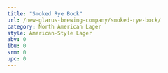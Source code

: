 ```yaml
---
title: "Smoked Rye Bock"
url: /new-glarus-brewing-company/smoked-rye-bock/
category: North American Lager
style: American-Style Lager
abv: 0
ibu: 0
srm: 0
upc: 0
---
```


